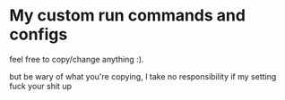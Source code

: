 My custom run commands and configs
==============


feel free to copy/change anything :).

but be wary of what you're copying, I take no responsibility if my setting fuck your shit up
